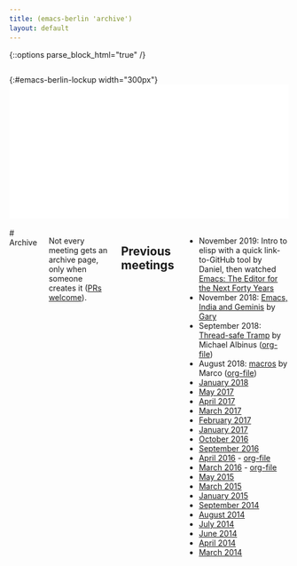 ```yaml
---
title: (emacs-berlin 'archive')
layout: default
---
```

{::options parse_block_html="true" /}

<section id="above-fold"><div class="row"><div class="large-12 columns intro-info">

{:#emacs-berlin-lockup width="300px"}
![emacs-berlin logo](img/emacs-berlin.png)

</div></div></section>

<section id="below-fold"><div class="row"><div class="medium-8 columns">
# Archive

Not every meeting gets an archive page, only when someone creates it
([PRs welcome](https://github.com/emacs-berlin/emacs-berlin.org/)).

## Previous meetings
* November 2019: Intro to elisp with a quick link-to-GitHub tool by Daniel, then watched [Emacs: The Editor for the Next Forty Years](https://media.emacsconf.org/2019/26.html)
* November 2018: [Emacs, India and Geminis](https://worldgeek.org/gemini-in-action-india-2018/gemini-in-action.html) by [Gary](https://worldgeek.org/)
* September 2018: [Thread-safe Tramp](thread-safe-tramp-2018-09.html) by Michael Albinus ([org-file](thread-safe-tramp-2018-09.org))
* August 2018: [macros](macros-2018-08.html) by Marco ([org-file](macros-2018-08.org))
* [January 2018](20180131-notes.html)
* [May 2017](20170531-notes.html)
* [April 2017](20170426-notes.html)
* [March 2017](20170329-notes.html)
* [February 2017](#)
* [January 2017](20170126-notes.html)
* [October 2016](20161026-notes.html)
* [September 2016](20160928-notes.html)
* [April 2016](20160427-notes.html) - [org-file](20160427-notes.org)
* [March 2016](20160330-notes.html) - [org-file](20160330-notes.org)
* [May 2015](20150527-notes.html)
* [March 2015](20150325-announce.html)
* [January 2015](20150128-notes.html)
* [September 2014](20140924-notes.html)
* [August 2014](20140827-notes.html)
* [July 2014](20140730-notes.html)
* [June 2014](https://mailb.org/pipermail/emacs-berlin/2014/000008.html)
* [April 2014](https://gist.github.com/pxlpnk/11392935)
* [March 2014](20140327.html)



</div></div></section>
